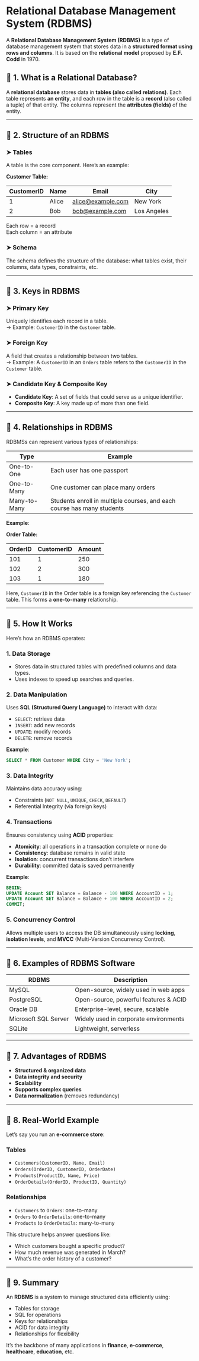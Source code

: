 # Relational Database Management System (RDBMS)

A **Relational Database Management System (RDBMS)** is a type of database management system that stores data in a **structured format using rows and columns**. It is based on the **relational model** proposed by **E.F. Codd** in 1970.

## 🔷 1. What is a Relational Database?

A **relational database** stores data in **tables (also called relations)**. Each table represents **an entity**, and each row in the table is a **record** (also called a tuple) of that entity. The columns represent the **attributes (fields)** of the entity.

---

## 🔷 2. Structure of an RDBMS

### ➤ Tables

A table is the core component. Here’s an example:

**Customer Table:**

| CustomerID | Name     | Email               | City       |
|------------|----------|---------------------|------------|
| 1          | Alice    | <alice@example.com> | New York   |
| 2          | Bob      | <bob@example.com>   | Los Angeles|

Each row = a record  
Each column = an attribute

### ➤ Schema

The schema defines the structure of the database: what tables exist, their columns, data types, constraints, etc.

---

## 🔷 3. Keys in RDBMS

### ➤ Primary Key

Uniquely identifies each record in a table.  
→ Example: `CustomerID` in the `Customer` table.

### ➤ Foreign Key

A field that creates a relationship between two tables.  
→ Example: A `CustomerID` in an `Orders` table refers to the `CustomerID` in the `Customer` table.

### ➤ Candidate Key & Composite Key

- **Candidate Key**: A set of fields that could serve as a unique identifier.
- **Composite Key**: A key made up of more than one field.

---

## 🔷 4. Relationships in RDBMS

RDBMSs can represent various types of relationships:

| Type               | Example                                                                |
|--------------------|------------------------------------------------------------------------|
| One-to-One         | Each user has one passport                                             |
| One-to-Many        | One customer can place many orders                                     |
| Many-to-Many       | Students enroll in multiple courses, and each course has many students |

**Example**:

**Order Table:**

| OrderID | CustomerID | Amount |
|---------|------------|--------|
| 101     | 1          | 250    |
| 102     | 2          | 300    |
| 103     | 1          | 180    |

Here, `CustomerID` in the Order table is a foreign key referencing the `Customer` table. This forms a **one-to-many** relationship.

---

## 🔷 5. How It Works

Here’s how an RDBMS operates:

### 1. **Data Storage**

- Stores data in structured tables with predefined columns and data types.
- Uses indexes to speed up searches and queries.

### 2. **Data Manipulation**

Uses **SQL (Structured Query Language)** to interact with data:

- `SELECT`: retrieve data
- `INSERT`: add new records
- `UPDATE`: modify records
- `DELETE`: remove records

**Example**:

```sql
SELECT * FROM Customer WHERE City = 'New York';
```

### 3. **Data Integrity**

Maintains data accuracy using:

- Constraints (`NOT NULL`, `UNIQUE`, `CHECK`, `DEFAULT`)
- Referential Integrity (via foreign keys)

### 4. **Transactions**

Ensures consistency using **ACID** properties:

- **Atomicity**: all operations in a transaction complete or none do
- **Consistency**: database remains in valid state
- **Isolation**: concurrent transactions don’t interfere
- **Durability**: committed data is saved permanently

**Example**:

```sql
BEGIN;
UPDATE Account SET Balance = Balance - 100 WHERE AccountID = 1;
UPDATE Account SET Balance = Balance + 100 WHERE AccountID = 2;
COMMIT;
```

### 5. **Concurrency Control**

Allows multiple users to access the DB simultaneously using **locking**, **isolation levels**, and **MVCC** (Multi-Version Concurrency Control).

---

## 🔷 6. Examples of RDBMS Software

| RDBMS                | Description                                |
|----------------------|--------------------------------------------|
| MySQL                | Open-source, widely used in web apps       |
| PostgreSQL           | Open-source, powerful features & ACID      |
| Oracle DB            | Enterprise-level, secure, scalable         |
| Microsoft SQL Server | Widely used in corporate environments      |
| SQLite               | Lightweight, serverless                    |

---

## 🔷 7. Advantages of RDBMS

- **Structured & organized data**
- **Data integrity and security**
- **Scalability**
- **Supports complex queries**
- **Data normalization** (removes redundancy)

---

## 🔷 8. Real-World Example

Let’s say you run an **e-commerce store**:

### Tables

- `Customers(CustomerID, Name, Email)`
- `Orders(OrderID, CustomerID, OrderDate)`
- `Products(ProductID, Name, Price)`
- `OrderDetails(OrderID, ProductID, Quantity)`

### Relationships

- `Customers` to `Orders`: one-to-many
- `Orders` to `OrderDetails`: one-to-many
- `Products` to `OrderDetails`: many-to-many

This structure helps answer questions like:

- Which customers bought a specific product?
- How much revenue was generated in March?
- What’s the order history of a customer?

---

## 🔷 9. Summary

An **RDBMS** is a system to manage structured data efficiently using:

- Tables for storage
- SQL for operations
- Keys for relationships
- ACID for data integrity
- Relationships for flexibility

It’s the backbone of many applications in **finance**, **e-commerce**, **healthcare**, **education**, etc.
